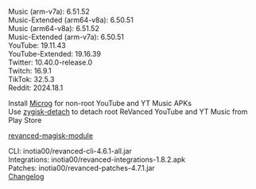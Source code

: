 Music (arm-v7a): 6.51.52  
Music-Extended (arm64-v8a): 6.50.51  
Music (arm64-v8a): 6.51.52  
Music-Extended (arm-v7a): 6.50.51  
YouTube: 19.11.43  
YouTube-Extended: 19.16.39  
Twitter: 10.40.0-release.0  
Twitch: 16.9.1  
TikTok: 32.5.3  
Reddit: 2024.18.1  

Install [Microg](https://github.com/ReVanced/GmsCore/releases) for non-root YouTube and YT Music APKs  
Use [zygisk-detach](https://github.com/j-hc/zygisk-detach) to detach root ReVanced YouTube and YT Music from Play Store  

[revanced-magisk-module](https://github.com/j-hc/revanced-magisk-module)
  
CLI: inotia00/revanced-cli-4.6.1-all.jar  
Integrations: inotia00/revanced-integrations-1.8.2.apk  
Patches: inotia00/revanced-patches-4.7.1.jar  
[Changelog](https://github.com/inotia00/revanced-patches/releases/tag/v4.7.1)  
